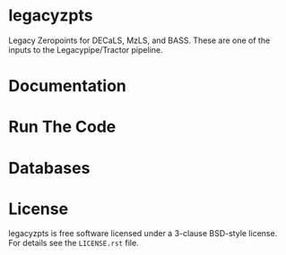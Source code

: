 # legacyzpts
Legacy Zeropoints for DECaLS, MzLS, and BASS. These are one of the inputs to the Legacypipe/Tractor pipeline.

# Documentation

# Run The Code 

# Databases

# License

legacyzpts is free software licensed under a 3-clause BSD-style license. For details see
the ``LICENSE.rst`` file.
